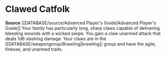 ﻿---
id: '58'
name: Clawed Catfolk
rarity: Common
source: '[[DATABASE/source/Advanced Player''s Guide|Advanced Player''s Guide]]'
type: Heritage

---
# Clawed Catfolk

**Source** [[DATABASE/source/Advanced Player's Guide|Advanced Player's Guide]] 
Your family has particularly long, sharp claws capable of delivering bleeding wounds with a wicked swipe. You gain a claw unarmed attack that deals 1d6 slashing damage. Your claws are in the [[DATABASE/weapongroup/Brawling|brawling]] group and have the agile, finesse, and unarmed traits.